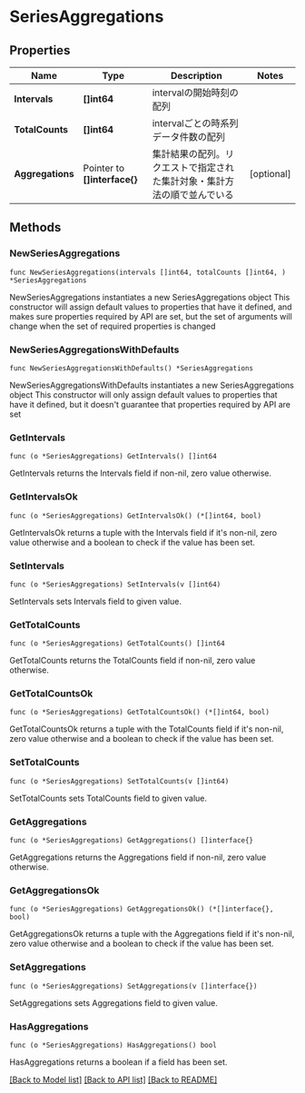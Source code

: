# SeriesAggregations

## Properties

Name | Type | Description | Notes
------------ | ------------- | ------------- | -------------
**Intervals** | **[]int64** | intervalの開始時刻の配列 | 
**TotalCounts** | **[]int64** | intervalごとの時系列データ件数の配列 | 
**Aggregations** | Pointer to **[]interface{}** | 集計結果の配列。リクエストで指定された集計対象・集計方法の順で並んでいる | [optional] 

## Methods

### NewSeriesAggregations

`func NewSeriesAggregations(intervals []int64, totalCounts []int64, ) *SeriesAggregations`

NewSeriesAggregations instantiates a new SeriesAggregations object
This constructor will assign default values to properties that have it defined,
and makes sure properties required by API are set, but the set of arguments
will change when the set of required properties is changed

### NewSeriesAggregationsWithDefaults

`func NewSeriesAggregationsWithDefaults() *SeriesAggregations`

NewSeriesAggregationsWithDefaults instantiates a new SeriesAggregations object
This constructor will only assign default values to properties that have it defined,
but it doesn't guarantee that properties required by API are set

### GetIntervals

`func (o *SeriesAggregations) GetIntervals() []int64`

GetIntervals returns the Intervals field if non-nil, zero value otherwise.

### GetIntervalsOk

`func (o *SeriesAggregations) GetIntervalsOk() (*[]int64, bool)`

GetIntervalsOk returns a tuple with the Intervals field if it's non-nil, zero value otherwise
and a boolean to check if the value has been set.

### SetIntervals

`func (o *SeriesAggregations) SetIntervals(v []int64)`

SetIntervals sets Intervals field to given value.


### GetTotalCounts

`func (o *SeriesAggregations) GetTotalCounts() []int64`

GetTotalCounts returns the TotalCounts field if non-nil, zero value otherwise.

### GetTotalCountsOk

`func (o *SeriesAggregations) GetTotalCountsOk() (*[]int64, bool)`

GetTotalCountsOk returns a tuple with the TotalCounts field if it's non-nil, zero value otherwise
and a boolean to check if the value has been set.

### SetTotalCounts

`func (o *SeriesAggregations) SetTotalCounts(v []int64)`

SetTotalCounts sets TotalCounts field to given value.


### GetAggregations

`func (o *SeriesAggregations) GetAggregations() []interface{}`

GetAggregations returns the Aggregations field if non-nil, zero value otherwise.

### GetAggregationsOk

`func (o *SeriesAggregations) GetAggregationsOk() (*[]interface{}, bool)`

GetAggregationsOk returns a tuple with the Aggregations field if it's non-nil, zero value otherwise
and a boolean to check if the value has been set.

### SetAggregations

`func (o *SeriesAggregations) SetAggregations(v []interface{})`

SetAggregations sets Aggregations field to given value.

### HasAggregations

`func (o *SeriesAggregations) HasAggregations() bool`

HasAggregations returns a boolean if a field has been set.


[[Back to Model list]](../README.md#documentation-for-models) [[Back to API list]](../README.md#documentation-for-api-endpoints) [[Back to README]](../README.md)


